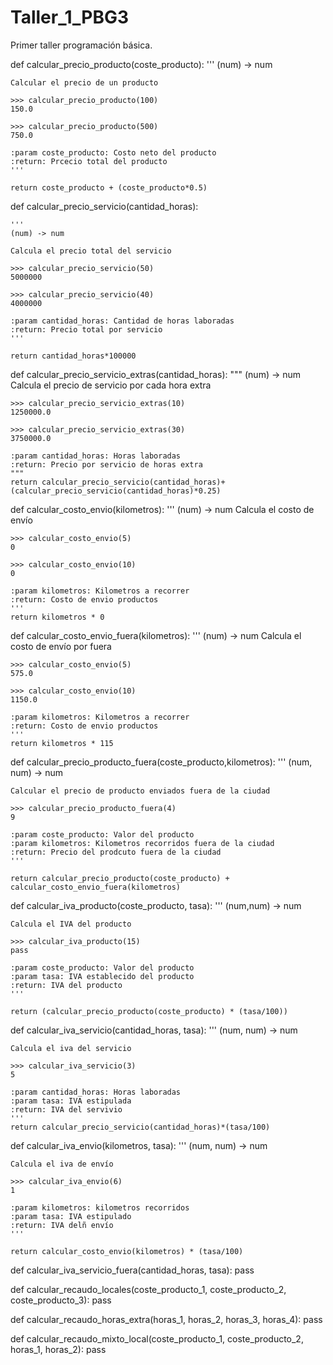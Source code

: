 # Taller_1_PBG3
Primer taller programación básica. 

def calcular_precio_producto(coste_producto):
    '''
    (num) -> num

    Calcular el precio de un producto

    >>> calcular_precio_producto(100)
    150.0

    >>> calcular_precio_producto(500)
    750.0

    :param coste_producto: Costo neto del producto
    :return: Prcecio total del producto
    '''

    return coste_producto + (coste_producto*0.5)

def calcular_precio_servicio(cantidad_horas):

    '''
    (num) -> num

    Calcula el precio total del servicio

    >>> calcular_precio_servicio(50)
    5000000

    >>> calcular_precio_servicio(40)
    4000000

    :param cantidad_horas: Cantidad de horas laboradas
    :return: Precio total por servicio
    '''

    return cantidad_horas*100000

def calcular_precio_servicio_extras(cantidad_horas):
    """
    (num) -> num
    Calcula el precio de servicio por cada hora extra

    >>> calcular_precio_servicio_extras(10)
    1250000.0

    >>> calcular_precio_servicio_extras(30)
    3750000.0

    :param cantidad_horas: Horas laboradas
    :return: Precio por servicio de horas extra
    """
    return calcular_precio_servicio(cantidad_horas)+(calcular_precio_servicio(cantidad_horas)*0.25)

def calcular_costo_envio(kilometros):
    '''
    (num) -> num
    Calcula el costo de envío

    >>> calcular_costo_envio(5)
    0

    >>> calcular_costo_envio(10)
    0

    :param kilometros: Kilometros a recorrer
    :return: Costo de envio productos
    '''
    return kilometros * 0

def calcular_costo_envio_fuera(kilometros):
    '''
    (num) -> num
    Calcula el costo de envío por fuera

    >>> calcular_costo_envio(5)
    575.0

    >>> calcular_costo_envio(10)
    1150.0

    :param kilometros: Kilometros a recorrer
    :return: Costo de envio productos
    '''
    return kilometros * 115

def calcular_precio_producto_fuera(coste_producto,kilometros):
    '''
    (num, num) -> num

    Calcular el precio de producto enviados fuera de la ciudad

    >>> calcular_precio_producto_fuera(4)
    9

    :param coste_producto: Valor del producto
    :param kilometros: Kilometros recorridos fuera de la ciudad
    :return: Precio del prodcuto fuera de la ciudad
    '''

    return calcular_precio_producto(coste_producto) +  calcular_costo_envio_fuera(kilometros)

def calcular_iva_producto(coste_producto, tasa):
    '''
    (num,num) -> num

    Calcula el IVA del producto

    >>> calcular_iva_producto(15)
    pass
    
    :param coste_producto: Valor del producto
    :param tasa: IVA establecido del producto
    :return: IVA del producto
    '''

    return (calcular_precio_producto(coste_producto) * (tasa/100))

def calcular_iva_servicio(cantidad_horas, tasa):
    '''
    (num, num) -> num
    
    Calcula el iva del servicio
    
    >>> calcular_iva_servicio(3)
    5
    
    :param cantidad_horas: Horas laboradas
    :param tasa: IVA estipulada
    :return: IVA del servivio
    '''
    return calcular_precio_servicio(cantidad_horas)*(tasa/100)


def calcular_iva_envio(kilometros, tasa):
    '''
    (num, num) -> num
    
    Calcula el iva de envío
    
    >>> calcular_iva_envio(6)
    1
    
    :param kilometros: kilometros recorridos 
    :param tasa: IVA estipulado
    :return: IVA delñ envío
    '''
    
    return calcular_costo_envio(kilometros) * (tasa/100)


def calcular_iva_servicio_fuera(cantidad_horas, tasa):
    pass


def calcular_recaudo_locales(coste_producto_1,
                             coste_producto_2,
                             coste_producto_3):
    pass

def calcular_recaudo_horas_extra(horas_1,
                                 horas_2,
                                 horas_3,
                                 horas_4):
    pass


def calcular_recaudo_mixto_local(coste_producto_1,
                                 coste_producto_2,
                                 horas_1,
                                 horas_2):
    pass
